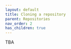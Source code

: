 ```yaml
---
layout: default
title: Cloning a repository
parent: Repositories
nav_order: 2
has_children: true
---
```


TBA

